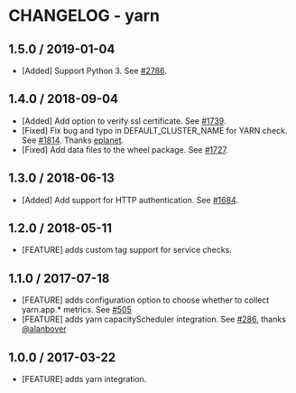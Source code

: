 # CHANGELOG - yarn

## 1.5.0 / 2019-01-04

* [Added] Support Python 3. See [#2786](https://github.com/DataDog/integrations-core/pull/2786).

## 1.4.0 / 2018-09-04

* [Added] Add option to verify ssl certificate. See [#1739](https://github.com/DataDog/integrations-core/pull/1739).
* [Fixed] Fix bug and typo in DEFAULT_CLUSTER_NAME for YARN check. See [#1814](https://github.com/DataDog/integrations-core/pull/1814). Thanks [eplanet](https://github.com/eplanet).
* [Fixed] Add data files to the wheel package. See [#1727](https://github.com/DataDog/integrations-core/pull/1727).

## 1.3.0 / 2018-06-13

* [Added] Add support for HTTP authentication. See [#1684](https://github.com/DataDog/integrations-core/pull/1684).

## 1.2.0 / 2018-05-11

* [FEATURE] adds custom tag support for service checks.

## 1.1.0 / 2017-07-18

* [FEATURE] adds configuration option to choose whether to collect yarn.app.* metrics. See [#505][]
* [FEATURE] adds yarn capacityScheduler integration. See [#286][], thanks [@alanbover][]

## 1.0.0 / 2017-03-22

* [FEATURE] adds yarn integration.

<!--- The following link definition list is generated by PimpMyChangelog --->
[#286]: https://github.com/DataDog/integrations-core/issues/286
[#505]: https://github.com/DataDog/integrations-core/issues/505
[@alanbover]: https://github.com/alanbover
